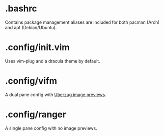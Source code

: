 # .bashrc

Contains package management aliases are included for both pacman (Arch) and apt (Debian/Ubuntu).

# .config/init.vim

Uses vim-plug and a dracula theme by default.

# .config/vifm

A dual pane config with [Uberzug image previews](https://github.com/cirala/vifmimg).

# .config/ranger

A single pane config with no image previews.
